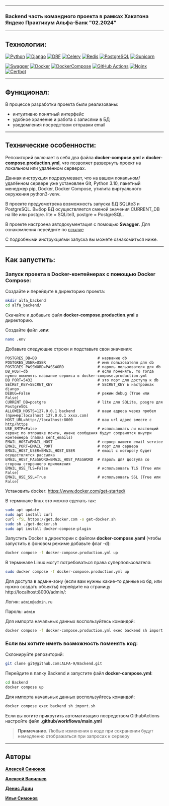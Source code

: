 ***

### Backend часть командного проекта в рамках Хакатона Яндекс Практикум Альфа-Банк "02.2024"

***

## Технологии:

[![Python](https://img.shields.io/badge/Python-3.10-blue?style=flat&logo=Python)](https://www.python.org/)
[![Django](https://img.shields.io/badge/Django-%204.2-blue?style=flat&logo=django)](https://www.djangoproject.com/)
[![DRF](https://img.shields.io/badge/DjangoRESTFramework-%203.14.0-blue?style=flat&logo=django)](https://www.django-rest-framework.org/)
[![Celery](https://img.shields.io/badge/Celery-%205.3.6-blue?style=flat&logo=celery)](https://docs.celeryq.dev/en/stable/)
[![Redis](https://img.shields.io/badge/Redis-%205.0.1-blue?style=flat&logo=redis)](https://redis.io/)
[![PostgreSQL](https://img.shields.io/badge/PostgreSQL-%2013-blue?style=flat&logo=PostgreSQL)]([https://www.postgresql.org/])
[![Gunicorn](https://img.shields.io/badge/Gunicorn-%2020.1.0-blue?style=flat&logo=gunicorn)](https://gunicorn.org/)

[![Swagger](https://img.shields.io/badge/Swagger-68BC71?style=flat&logo=swagger)](https://swagger.io/)
[![Docker](https://img.shields.io/badge/Docker-68BC71?style=flat&logo=docker)](https://www.docker.com/)
[![DockerCompose](https://img.shields.io/badge/Docker_Compose-68BC71?style=flat&logo=docsdotrs)](https://docs.docker.com/compose/)
[![GitHub Actions](https://img.shields.io/badge/GitHub_Actions-68BC71?style=flat&logo=githubactions)](https://github.com/features/actions)
[![Nginx](https://img.shields.io/badge/Nginx-68BC71?style=flat&logo=nginx)](https://www.nginx.com/)
[![Certbot](https://img.shields.io/badge/certbot-68BC71?style=flat&logo=letsencrypt)](https://certbot.eff.org/)

***

## Функционал:

В процессе разработки проекта были реализованы:
- интуитивно понятный интерфейс
- удобное хранение и работа с записями в БД
- уведомления посредством отправки email

***

## Технические особенности:

Репозиторий включает в себя два файла **docker-compose.yml** и 
**docker-compose.production.yml**, что позволяет развернуть проект на
локальном или удалённом серверах.

Данная инструкция подразумевает, что на вашем локальном/удалённом сервере 
уже установлен Git, Python 3.10, пакетный менеджер pip, Docker, 
Docker Compose, утилита виртуального окружения python3-venv.

В проекте предусмотрена возможность запуска БД SQLite3 и PostgreSQL. Выбор 
БД осуществляется сменой значения CURRENT_DB на lite или postgre. 
lite = SQLite3, postgre = PostgreSQL.

В проекте настроена автодокументация с помощью **Swagger**. Для ознакомления 
перейдите по [ссылке](https://api.new.red-hand.ru/api/docs/)

С подробными инструкциями запуска вы можете ознакомиться ниже.

***

## Как запустить:

### Запуск проекта в Docker-контейнерах с помощью Docker Compose:

Создайте и перейдите в директорию проекта:

```bash
mkdir alfa_backend
cd alfa_backend/
```

Скачайте и добавьте файл **docker-compose.production.yml** в директорию.

Cоздайте файл **.env**:

```bash
nano .env
```

Добавьте следующие строки и подставьте свои значения:
````dotenv
POSTGRES_DB=DB                           # название db
POSTGRES_USER=USER                       # имя пользователя для db
POSTGRES_PASSWORD=PASSWORD               # пароль пользователя для db
DB_HOST=db                               # если поменять, то тогда нужно поменять название сервиса в docker-compose.production.yml
DB_PORT=5432                             # это порт для доступа к db
SECRET_KEY=SECRET_KEY                    # SECRET_KEY в настройках django
DEBUG=False                              # режим debug (True или False)
CURRENT_DB=postgre                       # lite для SQLite, posgre для PostgreSQL
ALLOWED_HOSTS=127.0.0.1 backend          # ваши адреса через пробел (пример:localhost 127.0.0.1 xxxx.com)
HOST_URL=http://localhost:8000           # ваш url адрес вместе с http/https
USE_SMTP=False                           # использовать ли настоящий сервис по отправке почты, иначе сообщения будут сохранятся внутри контейнера (папка sent_emails)
EMAIL_HOST=EMAIL_HOST                    # сервер вашего email service
EMAIL_PORT=EMAIL_PORT                    # порт для сервера
EMAIL_HOST_USER=EMAIL_HOST_USER          # email с которогу будет осуществлятся рассылка
EMAIL_HOST_PASSWORD=EMAIL_HOST_PASSWORD  # пароль для доступа со стороны стороннего приложения
EMAIL_USE_TLS=False                      # использовать TLS (True или False)
EMAIL_USE_SSL=True                       # использовать SSL (True или False)
````

Установить docker: https://www.docker.com/get-started/

В терминале linux это можно сделать так:
````bash
sudo apt update
sudo apt install curl
curl -fSL https://get.docker.com -o get-docker.sh
sudo sh ./get-docker.sh
sudo apt install docker-compose-plugin 
````

Запустить Docker в директории с файлом **docker-compose.yaml** (чтобы запустить в фоновом режиме добавьте флаг -d):
````bash
docker compose -f docker-compose.production.yml up
````
В терминале Linux могут потребоваться права суперпользователя:
````bash
sudo docker compose -f docker-compose.production.yml up
````

Для доступа в админ-зону (если вам нужны какие-то данные из бд, или нужно создать объекты) перейдите на страницу http://localhost:8000/admin/:

Логин: `admin@admin.ru`

Пароль: `admin`

Для импорта начальных данных воспользуйтесь командой:
````bash
docker compose -f docker-compose.production.yml exec backend sh import.sh
````

### Если вы хотите иметь возможность поменять код:

Склонируйте репозиторий:
````bash
git clone git@github.com:ALFA-9/Backend.git
````

Перейдите в папку Backend и запустите файл **docker-compose.yml**:
````bash
cd Backend
docker compose up
````

Для импорта начальных данных воспользуйтесь командой:
````bash
docker compose exec backend sh import.sh
````

Если вы хотите прикрутить автоматизацию посредством GithubActions настройте файл **.github/workflows/main.yml**

> **Примечание.** Любые изменения в коде при сохранении будут немедленно отображаться при запросах к серверу
***

## Авторы

[**Алексей Синюков**](https://github.com/aleksey2299-1)

[**Алексей Васильев**](https://github.com/aleksey-vasilev)

[**Денис Дриц**](https://github.com/Den2605)

[**Илья Симонов**](https://github.com/ilya-simonov)
